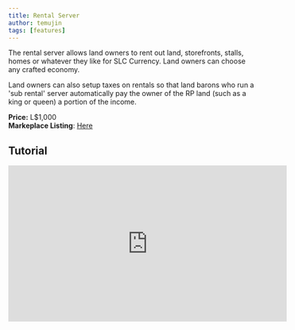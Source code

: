 ```yaml
---
title: Rental Server
author: temujin
tags: [features]
---
```


The rental server allows land owners to rent out land, storefronts, stalls, homes or whatever they like for SLC Currency. Land owners can choose any crafted economy.

Land owners can also setup taxes on rentals so that land barons who run a 'sub rental' server automatically pay the owner of the RP land (such as a king or queen) a portion of the income.

**Price:** L$1,000<br>
**Markeplace Listing**: [Here](https://marketplace.secondlife.com/p/SLC-Rental-Server/20294338)<br>

## Tutorial
<iframe width="560" height="315" src="https://www.youtube.com/embed/2h44hR6yYjc" frameborder="0" allow="accelerometer; autoplay; encrypted-media; gyroscope; picture-in-picture" allowfullscreen></iframe>
